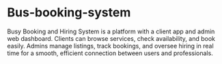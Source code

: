 # Bus-booking-system
Busy Booking and Hiring System is a platform with a client app and admin web dashboard. Clients can browse services, check availability, and book easily. Admins manage listings, track bookings, and oversee hiring in real time for a smooth, efficient connection between users and professionals.
